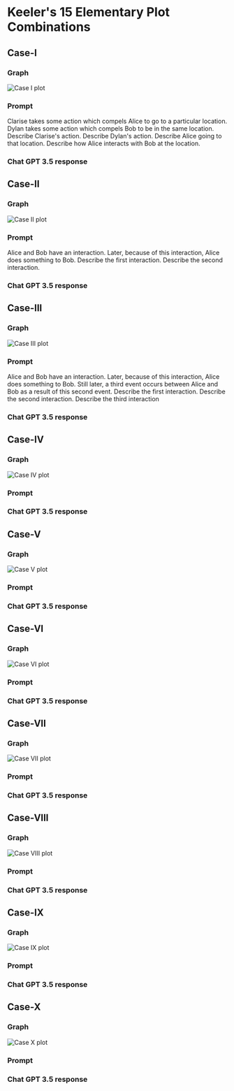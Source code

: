 # Keeler's 15 Elementary Plot Combinations
## Case-I
### Graph
![Case I plot](networks/case-I.svg)
### Prompt
Clarise takes some action which compels Alice to go to a particular location.
Dylan takes some action which compels Bob to be in the same location.
Describe Clarise's action. Describe Dylan's action. Describe Alice going to that location. Describe how Alice interacts with Bob at the location.
### Chat GPT 3.5 response
## Case-II
### Graph
![Case II plot](networks/case-II.svg)
### Prompt
Alice and Bob have an interaction. Later, because of this interaction, Alice does something to Bob. Describe the first interaction. Describe the second interaction.
### Chat GPT 3.5 response
## Case-III
### Graph
![Case III plot](networks/case-III.svg)
### Prompt
Alice and Bob have an interaction. Later, because of this interaction, Alice does something to Bob. Still later, a third event occurs between Alice and Bob as a result of this second event. Describe the first interaction. Describe the second interaction. Describe the third interaction
### Chat GPT 3.5 response
## Case-IV
### Graph
![Case IV plot](networks/case-IV.svg)
### Prompt

### Chat GPT 3.5 response
## Case-V
### Graph
![Case V plot](networks/case-V.svg)
### Prompt

### Chat GPT 3.5 response
## Case-VI
### Graph
![Case VI plot](networks/case-VI.svg)
### Prompt

### Chat GPT 3.5 response
## Case-VII
### Graph
![Case VII plot](networks/case-VII.svg)
### Prompt

### Chat GPT 3.5 response
## Case-VIII
### Graph
![Case VIII plot](networks/case-VIII.svg)
### Prompt

### Chat GPT 3.5 response
## Case-IX
### Graph
![Case IX plot](networks/case-IX.svg)
### Prompt

### Chat GPT 3.5 response
## Case-X
### Graph
![Case X plot](networks/case-X.svg)
### Prompt

### Chat GPT 3.5 response

